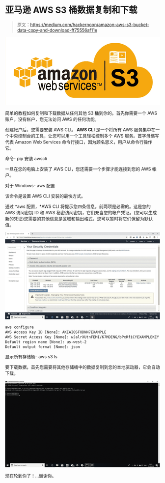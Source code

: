 # 亚马逊 AWS S3 桶数据复制和下载

> 原文：<https://medium.com/hackernoon/amazon-aws-s3-bucket-data-copy-and-download-ff75556af11e>

![](img/e52d0e785a6ecc8db4583ddfbfe11711.png)

简单的教程如何复制和下载数据从任何其他 S3 桶到你的。首先你需要一个 AWS 账户。没有帐户，您无法访问 AWS 的任何功能。

创建帐户后，您需要安装 AWS CLI。 **AWS CLI** 是一个将所有 AWS 服务集中在一个中央控制台的工具，让您可以用一个工具轻松控制多个 AWS 服务。首字母缩写代表 Amazon Web Services 命令行接口，因为顾名思义，用户从命令行操作它。

命令- pip 安装 awscli

一旦在您的电脑上安装了 AWS CLI，您还需要一个步骤才能连接到您的 AWS 帐户。

对于 Windows- aws 配置

该命令是设置 AWS CLI 安装的最快方式。

通过 *aws 配置，*AWS CLI 将提示您四条信息。前两项是必需的。这是您的 AWS 访问密钥 ID 和 AWS 秘密访问密钥，它们充当您的帐户凭证。(您可以生成新的凭证)您需要的其他信息是区域和输出格式，您可以暂时将它们保留为默认值。

![](img/84c1a1bd94950ac84cc0d3278be373ea.png)

```
aws configure
AWS Access Key ID [None]: AKIAIOSFODNN7EXAMPLE
AWS Secret Access Key [None]: wJalrXUtnFEMI/K7MDENG/bPxRfiCYEXAMPLEKEY
Default region name [None]: us-west-2
Default output format [None]: json
```

显示所有存储桶- aws s3 ls

要下载数据，首先您需要将其他存储桶中的数据复制到您的本地驱动器，它会自动下载。

![](img/668ebfe8d48776566d9ba9a55ee2a017.png)

现在轮到你了！…谢谢你。